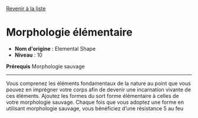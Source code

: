 [Revenir à la liste](list.md)

# Morphologie élémentaire

 * **Nom d'origine** : Elemental Shape
 * **Niveau** : 10


<p><strong>Prérequis</strong> Morphologie sauvage</p>
<hr>
<p>Vous comprenez les éléments fondamentaux de la nature au point que vous pouvez en imprégner votre corps afin de devenir une incarnation vivante de ces éléments. Ajoutez les formes du sort forme élémentaire à celles de votre morphologie sauvage. Chaque fois que vous adoptez une forme en utilisant morphologie sauvage, vous bénéficiez d’une résistance 5 au feu</p>